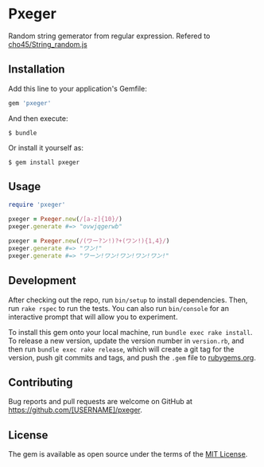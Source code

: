 # Pxeger

Random string gemerator from regular expression.
Refered to [cho45/String_random.js](https://github.com/cho45/String_random.js)

## Installation

Add this line to your application's Gemfile:

```ruby
gem 'pxeger'
```

And then execute:

    $ bundle

Or install it yourself as:

    $ gem install pxeger

## Usage

```ruby
require 'pxeger'

pxeger = Pxeger.new(/[a-z]{10}/)
pxeger.generate #=> "ovwjqgerwb"

pxeger = Pxeger.new(/(ワー?ン!)?+(ワン!){1,4}/)
pxeger.generate #=> "ワン!"
pxeger.generate #=> "ワーン!ワン!ワン!ワン!ワン!"
```

## Development

After checking out the repo, run `bin/setup` to install dependencies. Then, run `rake rspec` to run the tests. You can also run `bin/console` for an interactive prompt that will allow you to experiment.

To install this gem onto your local machine, run `bundle exec rake install`. To release a new version, update the version number in `version.rb`, and then run `bundle exec rake release`, which will create a git tag for the version, push git commits and tags, and push the `.gem` file to [rubygems.org](https://rubygems.org).

## Contributing

Bug reports and pull requests are welcome on GitHub at https://github.com/[USERNAME]/pxeger.


## License

The gem is available as open source under the terms of the [MIT License](http://opensource.org/licenses/MIT).
